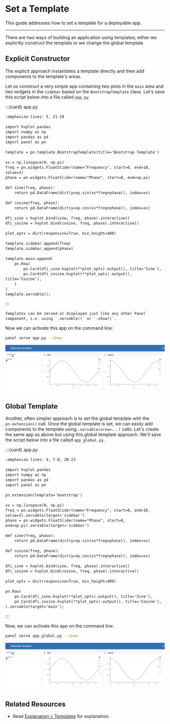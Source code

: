 # Set a Template

This guide addresses how to set a template for a deployable app.

---

There are two ways of building an application using templates; either we explicitly construct the template or we change the global template.

## Explicit Constructor

The explicit approach instantiates a template directly and then add components to the template's areas.

Let us construct a very simple app containing two plots in the `main` area and two widgets in the `sidebar` based on the `BootstrapTemplate` class. Let's save this script below into a file called `app.py`.

:::{card} app.py
``` {code-block} python
:emphasize-lines: 5, 21-29

import hvplot.pandas
import numpy as np
import pandas as pd
import panel as pn

template = pn.template.BootstrapTemplate(title='Bootstrap Template')

xs = np.linspace(0, np.pi)
freq = pn.widgets.FloatSlider(name="Frequency", start=0, end=10, value=2)
phase = pn.widgets.FloatSlider(name="Phase", start=0, end=np.pi)

def sine(freq, phase):
    return pd.DataFrame(dict(y=np.sin(xs*freq+phase)), index=xs)

def cosine(freq, phase):
    return pd.DataFrame(dict(y=np.cos(xs*freq+phase)), index=xs)

dfi_sine = hvplot.bind(sine, freq, phase).interactive()
dfi_cosine = hvplot.bind(cosine, freq, phase).interactive()

plot_opts = dict(responsive=True, min_height=400)

template.sidebar.append(freq)
template.sidebar.append(phase)

template.main.append(
    pn.Row(
        pn.Card(dfi_sine.hvplot(**plot_opts).output(), title='Sine'),
        pn.Card(dfi_cosine.hvplot(**plot_opts).output(), title='Cosine'),
    )
)
template.servable();
```
:::

```{note}
Templates can be served or displayed just like any other Panel component, i.e. using `.servable()` or `.show()`.
```

Now we can activate this app on the command line:

``` bash
panel serve app.py --show
```

<img src="../../_static/images/template_bootstrap.png" alt="example panel app with bootstrap template">

## Global Template

Another, often simpler approach is to set the global template with the `pn.extension()` call. Once the global template is set, we can easily add components to the template using `.servable(area=...)` calls. Let's create the same app as above but using this global template approach. We'll save the script below into a file called `app_global.py`.

:::{card} app.py
``` {code-block} python
:emphasize-lines: 4, 7-8, 20-23

import hvplot.pandas
import numpy as np
import pandas as pd
import panel as pn

pn.extension(template='bootstrap')

xs = np.linspace(0, np.pi)
freq = pn.widgets.FloatSlider(name="Frequency", start=0, end=10, value=2).servable(target='sidebar')
phase = pn.widgets.FloatSlider(name="Phase", start=0, end=np.pi).servable(target='sidebar')

def sine(freq, phase):
    return pd.DataFrame(dict(y=np.sin(xs*freq+phase)), index=xs)

def cosine(freq, phase):
    return pd.DataFrame(dict(y=np.cos(xs*freq+phase)), index=xs)

dfi_sine = hvplot.bind(sine, freq, phase).interactive()
dfi_cosine = hvplot.bind(cosine, freq, phase).interactive()

plot_opts = dict(responsive=True, min_height=400)

pn.Row(
    pn.Card(dfi_sine.hvplot(**plot_opts).output(), title='Sine'),
    pn.Card(dfi_cosine.hvplot(**plot_opts).output(), title='Cosine'),
).servable(target='main');
```
:::

Now, we can activate this app on the command line:

``` bash
panel serve app_global.py --show
```

<img src="../../_static/images/template_bootstrap.png" alt="example panel app with bootstrap template">

## Related Resources

- Read [Explanation > Templates](../../explanation/styling/templates_overview) for explanation.
